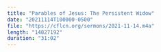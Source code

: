 ```yaml
---
title: "Parables of Jesus: The Persistent Widow"
date: "20211114T100000-0500"
file: "https://cflcn.org/sermons/2021-11-14.m4a"
length: "14827192"
duration: "31:02"
---
```

